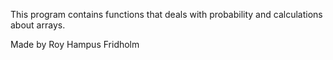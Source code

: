 
This program contains functions that deals with
probability and calculations about arrays.

Made by Roy Hampus Fridholm
